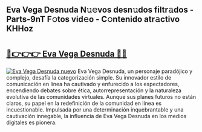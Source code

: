 ## Eva Vega Desnuda N𝚞𝚎vos desn𝚞dos filtr𝚊dos - Parts-9nT F𝚘tos vid𝚎o - C𝚘ntenido atr𝚊ctivo KHHoz

# <h2><a href="http://mb6ux55.tromn.icu/?c=Eva+Vega+Desnuda">🔗👉👉👉 Eva Vega Desnuda 🔗🔗</a></h2>

[![Eva Vega Desnuda nuevo](https://i.imgur.com/pEAQMta.gif)](http://mb6ux55.tromn.icu/?c=Eva+Vega+Desnuda)
Eva Vega Desnuda, un personaje paradójico y complejo, desafía la categorización simple. Su innovador estilo de comunicación en línea ha cautivado y enfurecido a los espectadores, encendiendo debates sobre ética, autorrepresentación y la naturaleza evolutiva de las comunidades virtuales. Aunque sus planes futuros no están claros, su papel en la redefinición de la comunidad en línea es incuestionable. Impulsada por una determinación inquebrantable y una cautivación innegable, la influencia de Eva Vega Desnuda en los medios digitales es pionera.
